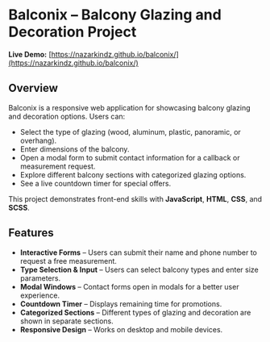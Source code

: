 # Balconix – Balcony Glazing and Decoration Project

**Live Demo:** [https://nazarkindz.github.io/balconix/](https://nazarkindz.github.io/balconix/)

## Overview

Balconix is a responsive web application for showcasing balcony glazing and decoration options. Users can:  
- Select the type of glazing (wood, aluminum, plastic, panoramic, or overhang).  
- Enter dimensions of the balcony.  
- Open a modal form to submit contact information for a callback or measurement request.  
- Explore different balcony sections with categorized glazing options.  
- See a live countdown timer for special offers.  

This project demonstrates front-end skills with **JavaScript**, **HTML**, **CSS**, and **SCSS**.

## Features

- **Interactive Forms** – Users can submit their name and phone number to request a free measurement.  
- **Type Selection & Input** – Users can select balcony types and enter size parameters.  
- **Modal Windows** – Contact forms open in modals for a better user experience.  
- **Countdown Timer** – Displays remaining time for promotions.  
- **Categorized Sections** – Different types of glazing and decoration are shown in separate sections.  
- **Responsive Design** – Works on desktop and mobile devices.  

